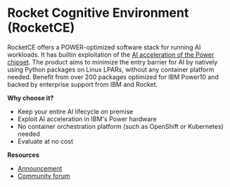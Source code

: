 # Rocket Cognitive Environment (RocketCE)

RocketCE offers a POWER-optimized software stack for running AI workloads.
It has builtin exploitation of the [AI acceleration of the Power chipset](./RocketCE/mma.md).
The product aims to minimize the entry barrier for AI by natively using Python
packages on Linux LPARs, without any container platform needed. 
Benefit from over 200 packages optimized for IBM Power10 and backed by enterprise
support from IBM and Rocket.

**Why choose it?**
- Keep your entire AI lifecycle on premise
- Exploit AI acceleration in IBM's Power hardware
- No container orchestration platform (such as OpenShift or Kubernetes) needed
- Evaluate at no cost

**Resources**
- [Announcement](https://www.ibm.com/docs/en/announcements/rocketce-aiml-power-support?region=US)
- [Community forum](https://community.rocketsoftware.com/forums/power?CommunityKey=c7ece6e8-5a29-4a17-a2bc-68b65f89d29f)